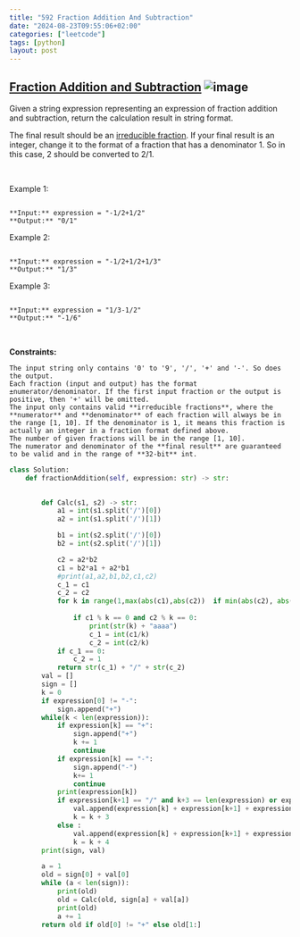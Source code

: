 ```yaml
---
title: "592 Fraction Addition And Subtraction"
date: "2024-08-23T09:55:06+02:00"
categories: ["leetcode"]
tags: [python]
layout: post
---
```


## [Fraction Addition and Subtraction](https://leetcode.com/problems/fraction-addition-and-subtraction) ![image](https://img.shields.io/badge/Difficulty-Medium-orange)

Given a string expression representing an expression of fraction addition and subtraction, return the calculation result in string format.

The final result should be an [irreducible fraction](https://en.wikipedia.org/wiki/Irreducible_fraction). If your final result is an integer, change it to the format of a fraction that has a denominator 1. So in this case, 2 should be converted to 2/1.

 

Example 1:

```

**Input:** expression = "-1/2+1/2"
**Output:** "0/1"

```

Example 2:

```

**Input:** expression = "-1/2+1/2+1/3"
**Output:** "1/3"

```

Example 3:

```

**Input:** expression = "1/3-1/2"
**Output:** "-1/6"

```

 

**Constraints:**

	The input string only contains '0' to '9', '/', '+' and '-'. So does the output.
	Each fraction (input and output) has the format ±numerator/denominator. If the first input fraction or the output is positive, then '+' will be omitted.
	The input only contains valid **irreducible fractions**, where the **numerator** and **denominator** of each fraction will always be in the range [1, 10]. If the denominator is 1, it means this fraction is actually an integer in a fraction format defined above.
	The number of given fractions will be in the range [1, 10].
	The numerator and denominator of the **final result** are guaranteed to be valid and in the range of **32-bit** int.

```python
class Solution:
    def fractionAddition(self, expression: str) -> str:
        

        def Calc(s1, s2) -> str:
            a1 = int(s1.split('/')[0])
            a2 = int(s1.split('/')[1])

            b1 = int(s2.split('/')[0])
            b2 = int(s2.split('/')[1])

            c2 = a2*b2
            c1 = b2*a1 + a2*b1
            #print(a1,a2,b1,b2,c1,c2)
            c_1 = c1
            c_2 = c2
            for k in range(1,max(abs(c1),abs(c2))  if min(abs(c2), abs(c1)) == 0 else min(abs(c2),abs(c1))+1):
                
                if c1 % k == 0 and c2 % k == 0:
                    print(str(k) + "aaaa")
                    c_1 = int(c1/k)
                    c_2 = int(c2/k)
            if c_1 == 0:
                c_2 = 1
            return str(c_1) + "/" + str(c_2)
        val = []
        sign = []
        k = 0
        if expression[0] != "-":
            sign.append("+")
        while(k < len(expression)):
            if expression[k] == "+":
                sign.append("+")
                k += 1
                continue
            if expression[k] == "-":
                sign.append("-")
                k+= 1
                continue
            print(expression[k])
            if expression[k+1] == "/" and k+3 == len(expression) or expression[k+3] == "+" or expression[k+3] == "-":
                val.append(expression[k] + expression[k+1] + expression[k+2])
                k = k + 3
            else :
                val.append(expression[k] + expression[k+1] + expression[k+2]+ expression[k+3])
                k = k + 4
        print(sign, val)

        a = 1
        old = sign[0] + val[0]
        while (a < len(sign)):
            print(old)
            old = Calc(old, sign[a] + val[a])
            print(old)
            a += 1
        return old if old[0] != "+" else old[1:]



                


```